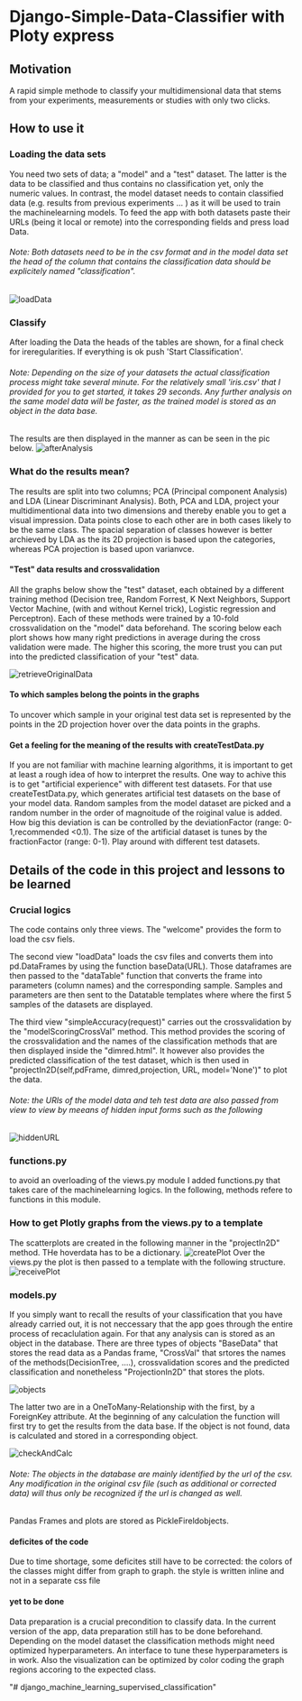 # Django-Simple-Data-Classifier with Ploty express

## Motivation
A rapid simple methode to classify your multidimensional data that stems from your experiments, measurements or studies with only two clicks.

## How to use it
### Loading the data sets
You need two sets of data; a "model" and a "test" dataset. The latter is the data to be classified and thus contains no classification yet, only the numeric values. In contrast, the model dataset needs to contain classified data (e.g. results from previous experiments ... ) as it will be used to train the machinelearning models. To feed the app with both datasets paste their URLs (being it local or remote) into the corresponding fields and press load Data. 
###### Note: Both datasets need to be in the csv format and in the model data set the head of the column that contains the classification data should be explicitely named "classification".
![loadData](snapshots/loadData.png?raw=true "loadData")
### Classify
After loading the Data the heads of the tables are shown, for a final check for ireregularities. If everything is ok push 'Start Classification'. 
###### Note: Depending on the size of your datasets the actual classification process might take several minute. For the relatively small 'iris.csv' that I provided for you to get started, it takes 29 seconds. Any further analysis on the same model data will be faster, as the trained model is stored as an object in the data base. 
The results are then displayed in the manner as can be seen in the pic below.
![afterAnalysis](snapshots/afterAnalysis.png?raw=true "afterAnalysis")

### What do the results mean?
The results are split into two columns; PCA (Principal component Analysis) and LDA (Linear Discriminant Analysis). Both, PCA and LDA, project your multidimentional data into two dimensions and thereby enable you to get a visual impression. Data points close to each other are in both cases likely to be the same class. The spacial separation of classes however is better archieved by LDA as the its 2D projection is based upon the categories, whereas PCA projection is based upon varianvce. 

#### "Test" data results and crossvalidation
All the graphs below show the "test" dataset, each obtained by a different training method (Decision tree, Random Forrest, K Next Neighbors, Support Vector Machine, (with and without Kernel trick), Logistic regression and Perceptron). Each of these methods were trained by a 10-fold crossvalidation on the "model" data beforehand. The scoring below each plort shows how many right predictions in average during the cross validation were made. The higher this scoring, the more trust you can put into the predicted classification of your "test" data. 

![retrieveOriginalData](snapshots/retrieveOriginalData.png?raw=true "retrieveOriginalData")
#### To which samples belong the points in the graphs
To uncover which sample in your original test data set is represented by the points in the 2D projection hover over the data points in the graphs. 

#### Get a feeling for the meaning of the results with createTestData.py
If you are not familiar with machine learning algorithms, it is important to get at least a rough idea of how to interpret the results. One way to achive this is to get "artificial experience" with different test datasets. For that use createTestData.py, which generates artificial test datasets on the base of your model data. Random samples from the model dataset are picked and a random number in the order of magnoitude of the roiginal value is added. How big this deviation is can be controlled by the deviationFactor (range: 0-1,recommended <0.1). The size of the artificial dataset is tunes by the fractionFactor (range: 0-1). Play around with different test datasets. 

## Details of the code in this project and lessons to be learned
### Crucial logics
The code contains only three views. The "welcome" provides the form to load the csv fiels. 

The second view "loadData" loads the csv files and converts them into pd.DataFrames by using the function baseData(URL). Those dataframes are then passed to the "dataTable" function that converts the frame into parameters (column names) and the corresponding sample. Samples and parameters are then sent to the Datatable templates where where the first 5 samples of the datasets are displayed. 

The third view "simpleAccuracy(request)" carries out the crossvalidation by the "modelScoringCrossVal" method. This method provides the scoring of the crossvalidation and the names of the classification methods that are then displayed inside the "dimred.html". It however also provides the predicted classification of the test dataset, which is then used in "projectIn2D(self,pdFrame, dimred,projection, URL, model='None')" to plot the data. 

###### Note: the URls of the model data and teh test data are also passed from view to view by meeans of hidden input forms such as the following
![hiddenURL](snapshots/hiddenURL.png?raw=true "hiddenURL")


### functions.py 
to avoid an overloading of the views.py module I added functions.py that takes care of the machinelearning logics. In the following, methods refere to functions in this module. 
### How to get Plotly graphs from the views.py to a template 

The scatterplots are created in the following manner in the "projectIn2D" method.  THe hoverdata has to be a dictionary.
![createPlot](snapshots/createPlot.png?raw=true "createPlot")
Over the views.py the plot is then passed to a template with the following structure. 
![receivePlot](snapshots/receivePlot.png?raw=true "receivePlot")



### models.py
If you simply want to recall the results of your classification that you have already carried out, it is not neccessary that the app goes through the entire process of recaclulation again.  For that any analysis can is stored as an object in the database. There are three types of objects "BaseData" that stores the read data as a Pandas frame, "CrossVal" that srtores the names of the methods(DecisionTree, ....), crossvalidation scores and the predicted classification and nonetheless "ProjectionIn2D" that stores the plots.  

![objects](snapshots/models.png?raw=true "objects")

The latter two are in a OneToMany-Relationship with the first, by a ForeignKey attribute. At the beginning of any calculation the function will first try to get the results from the data base. If the object is not found, data is calculated and stored in a corresponding object. 

![checkAndCalc](snapshots/checkAndCalc.png?raw=true "checkAndCalc")

###### Note: The objects in the database are mainly identified by the url of the csv. Any modification in the original csv file (such as additional or corrected data) will thus only be recognized if the url is changed as well. 
Pandas Frames and plots are stored as PickleFireldobjects. 

#### deficites of the code
Due to time shortage, some deficites still have to be corrected: 
the colors of the classes might differ from graph to graph. 
the style is written inline and not in a separate css file

#### yet to be done
Data preparation is a crucial precondition to classify data. In the current version of the app, data preparation still has to be done beforehand.  
Depending on the model dataset the classification methods might need optimized hyperparameters. An interface to tune these  hyperparameters is in work. 
Also the visualization can be optimized by color coding the graph regions accoring to the expected class.








"# django_machine_learning_supervised_classification" 
